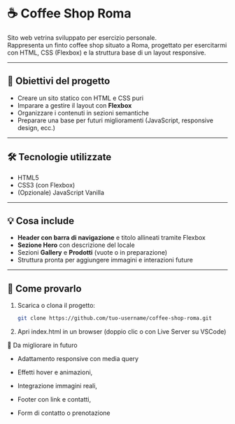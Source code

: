 
# ☕ Coffee Shop Roma

Sito web vetrina sviluppato per esercizio personale.  
Rappresenta un finto coffee shop situato a Roma, progettato per esercitarmi con HTML, CSS (Flexbox) e la struttura base di un layout responsive.

---

## 📌 Obiettivi del progetto 

- Creare un sito statico con HTML e CSS puri
- Imparare a gestire il layout con **Flexbox**
- Organizzare i contenuti in sezioni semantiche
- Preparare una base per futuri miglioramenti (JavaScript, responsive design, ecc.)

---

## 🛠 Tecnologie utilizzate

- HTML5
- CSS3 (con Flexbox)
- (Opzionale) JavaScript Vanilla

---


## 💡 Cosa include

- **Header con barra di navigazione** e titolo allineati tramite Flexbox
- **Sezione Hero** con descrizione del locale
- Sezioni **Gallery** e **Prodotti** (vuote o in preparazione)
- Struttura pronta per aggiungere immagini e interazioni future

---

## 🚀 Come provarlo

1. Scarica o clona il progetto:
   ```bash
   git clone https://github.com/tuo-username/coffee-shop-roma.git

2. Apri index.html in un browser (doppio clic o con Live Server su VSCode)

🔧 Da migliorare in futuro
- Adattamento responsive con media query

- Effetti hover e animazioni,

- Integrazione immagini reali,

- Footer con link e contatti,

- Form di contatto o prenotazione


